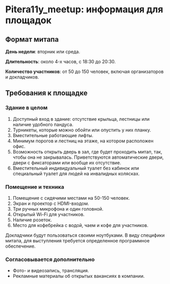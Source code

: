 # Pitera11y_meetup: информация для площадок

## Формат митапа
**День недели**: вторник или среда.

**Длительность**: около 4-х часов, с 18:30 до 20:30.

**Количество участников**: от 50 до 150 человек, включая организаторов и докладчиков.

## Требования к площадке
### Здание в целом
1. Доступный вход в здание: отсутствие крыльца, лестницы или наличие удобного пандуса.
2. Турникеты, которые можно обойти или опустить у них планку.
3. Вместительные работающие лифты.
4. Минимум порогов и лестниц на этаже, на котором расположен офис.
5. Возможность открыть дверь в зал, где будет проходить митап, так, чтобы она не закрывалась. Приветствуются автоматические двери, двери с фиксаторами или вообще их отсутствие.
6. Вместительный индивидуальный туалет без кабинок или специальный туалет для людей на инвалидных колясках.
  
 
### Помещение и техника
1. Помещение с сидячими местами на 50-150 человек.
2. Экран и проектор с HDMI-входом.
3. Три ручных микрофона и один головной.
4. Открытый Wi-Fi для участников.
5. Наличие розеток.
6. Место для кофебрейка с водой, чаем и кофе для участников.

Докладчики будут пользоваться своими ноутбуками. В виду специфики митапа, для выступления требуется определенное программное обеспечение.


### Согласовывается дополнительно

* Фото- и видеозапись, трансляция.
* Рекламные материалы об открытых вакансиях в компании.
